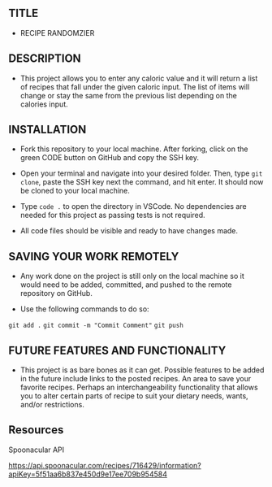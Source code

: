 ## TITLE

- RECIPE RANDOMZIER 

## DESCRIPTION 

- This project allows you to enter any caloric value and it will return a list of recipes that fall under the given caloric input. The list of items will change or stay the same from the previous list depending on the calories input. 

## INSTALLATION 

- Fork this repository to your local machine. After forking, click on the green CODE button on GitHub and copy the SSH key. 

- Open your terminal and navigate into your desired folder. Then, type `git clone`, paste the SSH key next the command, and hit enter. It should now be cloned to your local machine. 

- Type `code .` to open the directory in VSCode. No dependencies are needed for this project as passing tests is not required. 

- All code files should be visible and ready to have changes made. 

## SAVING YOUR WORK REMOTELY 

- Any work done on the project is still only on the local machine so it would need to be added, committed, and pushed to the remote repository on GitHub. 

- Use the following commands to do so: 

`git add .`
`git commit -m "Commit Comment"`
`git push`

## FUTURE FEATURES AND FUNCTIONALITY 

- This project is as bare bones as it can get. Possible features to be added in the future include links to the posted recipes. An area to save your favorite recipes. Perhaps an interchangeability functionality that allows you to alter certain parts of recipe to suit your dietary needs, wants, and/or restrictions. 

## Resources 

Spoonacular API

https://api.spoonacular.com/recipes/716429/information?apiKey=5f51aa6b837e450d9e17ee709b954584

